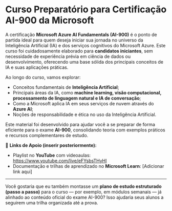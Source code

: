 # Curso Preparatório para Certificação AI-900 da Microsoft

A certificação **Microsoft Azure AI Fundamentals (AI-900)** é o ponto de partida ideal para quem deseja iniciar sua jornada no universo da Inteligência Artificial (IA) e dos serviços cognitivos do Microsoft Azure.
Este curso foi cuidadosamente elaborado para **candidatos iniciantes**, sem necessidade de experiência prévia em ciência de dados ou desenvolvimento, oferecendo uma base sólida dos principais conceitos de IA e suas aplicações práticas.

Ao longo do curso, vamos explorar:

* Conceitos fundamentais de **Inteligência Artificial**;
* Principais áreas da IA, como **machine learning, visão computacional, processamento de linguagem natural e IA de conversação**;
* Como a Microsoft aplica IA em seus serviços de nuvem através do **Azure AI**;
* Noções de responsabilidade e ética no uso da Inteligência Artificial.

Este material foi desenvolvido para ajudar você a se preparar de forma eficiente para o exame **AI-900**, consolidando teoria com exemplos práticos e recursos complementares de estudo.

🔗 **Links de Apoio (inserir posteriormente):**

* Playlist no **YouTube** com videoaulas:
      https://www.youtube.com/live/eFYsbsTHyHI
* Documentação e trilhas de aprendizado no **Microsoft Learn**: \[Adicionar link aqui]

---

Você gostaria que eu também montasse um **plano de estudo estruturado (passo a passo)** para o curso — por exemplo, em módulos semanais — já alinhado ao conteúdo oficial do exame AI-900? Isso ajudaria seus alunos a seguirem uma trilha organizada até a prova.

